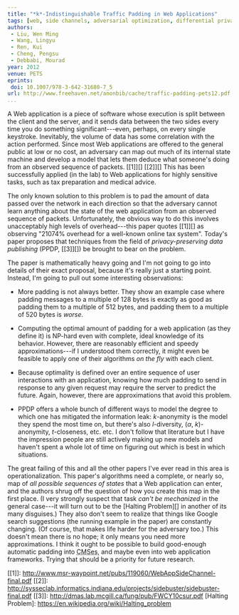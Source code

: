 ```yaml
---
title: "*k*-Indistinguishable Traffic Padding in Web Applications"
tags: [web, side channels, adversarial optimization, differential privacy, information leakage]
authors:
 - Liu, Wen Ming
 - Wang, Lingyu
 - Ren, Kui
 - Cheng, Pengsu
 - Debbabi, Mourad
year: 2012
venue: PETS
eprints:
 doi: 10.1007/978-3-642-31680-7_5
url: http://www.freehaven.net/anonbib/cache/traffic-padding-pets12.pdf
...
```


A Web application is a piece of software whose execution is split
between the client and the server, and it sends data between the two
sides every time you do something significant---even, perhaps, on
every single keystroke.  Inevitably, the volume of data has some
correlation with the action performed.  Since most Web applications
are offered to the general public at low or no cost, an adversary can
map out much of its internal state machine and develop a model that
lets them deduce what someone's doing from an observed sequence of
packets.  [[1]][] [[2]][] This has been successfully applied (in the
lab) to Web applications for highly sensitive tasks, such as tax
preparation and medical advice.

The only known solution to this problem is to pad the amount of data
passed over the network in each direction so that the adversary cannot
learn anything about the state of the web application from an observed
sequence of packets.  Unfortunately, the obvious way to do this
involves unacceptably high levels of overhead---this paper quotes
[[1]][] as observing "21074% overhead for a well-known online tax
system".  Today's paper proposes that techniques from the field of
_privacy-preserving data publishing_ (PPDP, [[3]][]) be brought to
bear on the problem.

The paper is mathematically heavy going and I'm not going to go into
details of their exact proposal, because it's really just a starting
point.  Instead, I'm going to pull out some interesting observations:

 * More padding is not always better.  They show an example case where
   padding messages to a multiple of 128 bytes is exactly as good as
   padding them to a multiple of 512 bytes, and padding them to a
   multiple of 520 bytes is _worse_.

 * Computing the optimal amount of padding for a web application (as
   they define it) is NP-hard even with complete, ideal knowledge of
   its behavior.  However, there are reasonably efficient and speedy
   approximations---if I understood them correctly, it might even be
   feasible to apply one of their algorithms *on the fly* with each
   client.

 * Because optimality is defined over an entire sequence of user
   interactions with an application, knowing how much padding to send
   in response to any given request may require the server to predict
   the future.  Again, however, there are approximations that avoid
   this problem.

 * PPDP offers a whole bunch of different ways to model the degree to
   which one has mitigated the information leak: *k*-anonymity is the
   model they spend the most time on, but there's also *l*-diversity,
   (*α*, *k*)-anonymity, *t*-closeness, etc. etc.  I don't follow that
   literature but I have the impression people are still actively
   making up new models and haven't spent a whole lot of time on
   figuring out which is best in which situations.

The great failing of this and all the other papers I've ever read in
this area is operationalization.  This paper's algorithms need a
complete, or nearly so, map of _all possible sequences of states_ that
a Web application can enter, and the authors shrug off the question of
how you create this map in the first place.  (I very strongly suspect
that task *can't be mechanized* in the general case---it will turn out
to be the [Halting Problem][] in another of its many disguises.)  They
also don't seem to realize that things like Google search suggestions
(the running example in the paper) are constantly changing.  (Of
course, that makes life harder for the adversary too.)  This doesn't
mean there is no hope; it only means you need more approximations.  I
think it ought to be possible to build good-enough automatic padding
into <abbr title="content management systems">CMSes</abbr>, and maybe
even into web application frameworks.  Trying that should be a
priority for future research.

[[1]]: http://www.msr-waypoint.net/pubs/119060/WebAppSideChannel-final.pdf
[[2]]: http://sysseclab.informatics.indiana.edu/projects/sidebuster/sidebuster-final.pdf
[[3]]: http://dmas.lab.mcgill.ca/fung/pub/FWCY10csur.pdf
[Halting Problem]: https://en.wikipedia.org/wiki/Halting_problem
